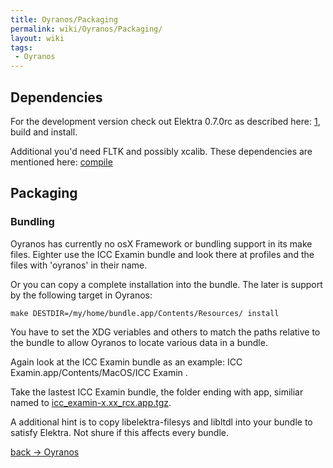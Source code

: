 ```yaml
---
title: Oyranos/Packaging
permalink: wiki/Oyranos/Packaging/
layout: wiki
tags:
 - Oyranos
---
```


Dependencies
------------

For the development version check out Elektra 0.7.0rc as described here:
[1](http://www.libelektra.org/Get), build and install.

Additional you'd need FLTK and possibly xcalib. These dependencies are
mentioned here:
[compile](http://www.behrmann.name/index.php?option=com_content&task=view&id=34&Itemid=68#compile)

Packaging
---------

### Bundling

Oyranos has currently no osX Framework or bundling support in its make
files. Eighter use the ICC Examin bundle and look there at profiles and
the files with 'oyranos' in their name.

Or you can copy a complete installation into the bundle. The later is
support by the following target in Oyranos:

`make DESTDIR=/my/home/bundle.app/Contents/Resources/ install`

You have to set the XDG veriables and others to match the paths relative
to the bundle to allow Oyranos to locate various data in a bundle.

Again look at the ICC Examin bundle as an example: ICC
Examin.app/Contents/MacOS/ICC Examin .

Take the lastest ICC Examin bundle, the folder ending with app, similiar
named to
[icc\_examin-x.xx\_rcx.app.tgz](https://sourceforge.net/project/showfiles.php?group_id=177017&package_id=247749&release_id=543945).

A additional hint is to copy libelektra-filesys and libltdl into your
bundle to satisfy Elektra. Not shure if this affects every bundle.

[back -&gt; Oyranos](/wiki/Oyranos "wikilink")
